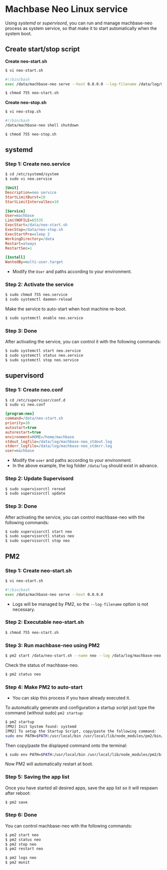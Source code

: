 # Machbase Neo Linux service

Using *systemd* or *supervisord*, you can run and manage machbase-neo process as system service, so that make it to start automatically when the system boot.

## Create start/stop script

**Create neo-start.sh**

```sh
$ vi neo-start.sh
```

```sh
#!/bin/bash 
exec /data/machbase-neo serve --host 0.0.0.0 --log-filename /data/log/machbase-neo.log
```

```sh
$ chmod 755 neo-start.sh
```

**Create neo-stop.sh**

```sh
$ vi neo-stop.sh
```

```sh
#!/bin/bash 
/data/machbase-neo shell shutdown
```

```sh
$ chmod 755 neo-stop.sh
```

## systemd

### Step 1: Create neo.service

```sh
$ cd /etc/systemd/system
$ sudo vi neo.service
```

```ini
[Unit]   
Description=neo service   
StartLimitBurst=10   
StartLimitIntervalSec=10   
  
[Service]   
User=machbase   
LimitNOFILE=65535   
ExecStart=/data/neo-start.sh
ExecStop=/data/neo-stop.sh
ExecStartPre=sleep 2   
WorkingDirectory=/data   
Restart=always   
RestartSec=1   
  
[Install]   
WantedBy=multi-user.target   
```

* Modify the `User` and paths according to your environment.

### Step 2: Activate the service

```sh
$ sudo chmod 755 neo.service
$ sudo systemctl daemon-reload
```

Make the service to auto-start when host machine re-boot.

```sh
$ sudo systemctl enable neo.service
```

### Step 3: Done

After activating the service, you can control it with the following commands:

```sh
$ sudo systemctl start neo.service
$ sudo systemctl status neo.service
$ sudo systemctl stop neo.service
```

## supervisord

### Step 1: Create neo.conf

```sh
$ cd /etc/supervisor/conf.d
$ sudo vi neo.conf
```

```ini
[program:neo]
command=/data/neo-start.sh
priority=10   
autostart=true   
autorestart=true   
environment=HOME=/home/machbase   
stdout_logfile=/data/log/machbase-neo_stdout.log   
stderr_logfile=/data/log/machbase-neo_stderr.log   
user=machbase   
```

* Modify the `user` and paths according to your environment.
* In the above example, the log folder `/data/log` should exist in advance.

### Step 2: Update Supervisord

```sh
$ sudo supervisorctl reread
$ sudo supervisorctl update
```

### Step 3: Done

After activating the service, you can control machbase-neo with the following commands:

```sh
$ sudo supervisorctl start neo
$ sudo supervisorctl status neo
$ sudo supervisorctl stop neo
```

## PM2

### Step 1: Create neo-start.sh

```sh
$ vi neo-start.sh
```

```sh
#!/bin/bash
exec /data/machbase-neo serve --host 0.0.0.0
```

* Logs will be managed by PM2, so the `--log-filename` option is not necessary.

### Step 2: Executable neo-start.sh

```sh
$ chmod 755 neo-start.sh
```

### Step 3: Run machbase-neo using PM2

```sh
$ pm2 start /data/neo-start.sh --name neo --log /data/log/machbase-neo.log
```

Check the status of machbase-neo.

```sh
$ pm2 status neo
```

### Step 4: Make PM2 to auto-start

* You can skip this process if you have already executed it.

To automatically generate and configuration a startup script just type the command (without sudo) `pm2 startup`:

```sh
$ pm2 startup
[PM2] Init System found: systemd
[PM2] To setup the Startup Script, copy/paste the following command:
sudo env PATH=$PATH:/usr/local/bin /usr/local/lib/node_modules/pm2/bin/pm2 startup systemd -u machbase --hp /home/machbase
```

Then copy/paste the displayed command onto the terminal:

```sh
$ sudo env PATH=$PATH:/usr/local/bin /usr/local/lib/node_modules/pm2/bin/pm2 startup systemd -u machbase --hp /home/machbase
```

Now PM2 will automatically restart at boot.

### Step 5: Saving the app list

Once you have started all desired apps, save the app list so it will respawn after reboot:

```sh
$ pm2 save
```

### Step 6: Done

You can control machbase-neo with the following commands:

```sh
$ pm2 start neo
$ pm2 status neo
$ pm2 stop neo
$ pm2 restart neo

$ pm2 logs neo
$ pm2 monit
```